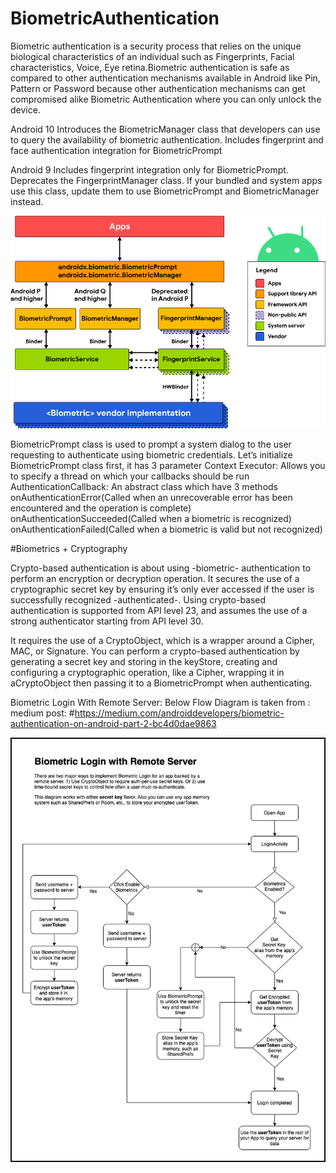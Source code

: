 # BiometricAuthentication
Biometric authentication is a security process that relies on the unique biological characteristics of an individual such as Fingerprints, Facial characteristics, Voice, Eye retina.Biometric authentication is safe as compared to other authentication mechanisms available in Android like Pin, Pattern or Password because other authentication mechanisms can get compromised alike Biometric Authentication where you can only unlock the device.

Android 10 Introduces the BiometricManager class that developers can use to query the availability of biometric authentication.
Includes fingerprint and face authentication integration for BiometricPrompt

Android 9 Includes fingerprint integration only for BiometricPrompt.
Deprecates the FingerprintManager class. If your bundled and system apps use this class, update them to use BiometricPrompt and BiometricManager instead.

![image](https://github.com/tiger1990/BiometricAuthentication/blob/main/biometri_arch.png?raw=false)


BiometricPrompt class is used to prompt a system dialog to the user requesting to authenticate using biometric credentials. Let’s initialize BiometricPrompt class first, it has 3 parameter
Context
Executor: Allows you to specify a thread on which your callbacks should be run
AuthenticationCallback: An abstract class which have 3 methods onAuthenticationError(Called when an unrecoverable error has been encountered and the operation is complete)
onAuthenticationSucceeded(Called when a biometric is recognized)
onAuthenticationFailed(Called when a biometric is valid but not recognized)

#Biometrics + Cryptography

Crypto-based authentication is about using -biometric- authentication to perform an encryption or decryption operation. 
It secures the use of a cryptographic secret key by ensuring it’s only ever accessed if the user is successfully recognized -authenticated-.
Using crypto-based authentication is supported from API level 23, and assumes the use of a strong authenticator starting from API level 30. 

It requires the use of a CryptoObject, which is a wrapper around a Cipher, MAC, or Signature.
You can perform a crypto-based authentication by generating a secret key and storing in the keyStore,
creating and configuring a cryptographic operation, like a Cipher, wrapping it in aCryptoObject then passing it to a BiometricPrompt when authenticating.



Biometric Login With Remote Server:
Below Flow Diagram is taken from : medium post:
#https://medium.com/androiddevelopers/biometric-authentication-on-android-part-2-bc4d0dae9863

![alt text](https://github.com/tiger1990/BiometricAuthentication/blob/main/biometric_state_flow.png?raw=true)



